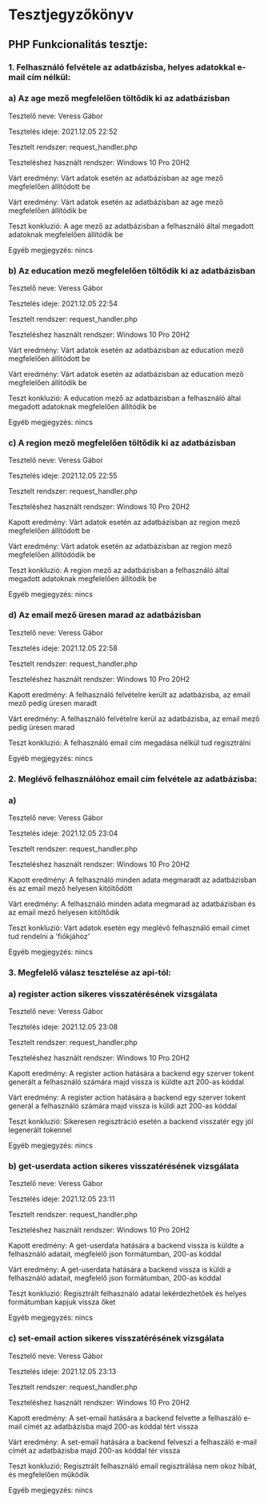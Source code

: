 # Tesztjegyzőkönyv

## PHP Funkcionalitás tesztje:

### 1. Felhasználó felvétele az adatbázisba, helyes adatokkal e-mail cím nélkül:

### a) Az age mező megfelelően töltődik ki az adatbázisban
Tesztelő neve: Veress Gábor

Tesztelés ideje: 2021.12.05 22:52

Tesztelt rendszer: request_handler.php

Teszteléshez használt rendszer: Windows 10 Pro 20H2

Várt eredmény: Várt adatok esetén az adatbázisban az age mező megfelelően állítódott be

Várt eredmény: Várt adatok esetén az adatbázisban az age mező megfelelően állítódik be

Teszt konkluzió:  A age mező az adatbázisban a felhasználó által megadott adatoknak megfelelően állítódik be

Egyéb megjegyzés: nincs

### b) Az education mező megfelelően töltődik ki az adatbázisban
Tesztelő neve: Veress Gábor

Tesztelés ideje: 2021.12.05 22:54

Tesztelt rendszer: request_handler.php

Teszteléshez használt rendszer: Windows 10 Pro 20H2

Várt eredmény: Várt adatok esetén az adatbázisban az education mező megfelelően állítódott be

Várt eredmény: Várt adatok esetén az adatbázisban az education mező megfelelően állítódik be

Teszt konkluzió:  A education mező az adatbázisban a felhasználó által megadott adatoknak megfelelően állítódik be

Egyéb megjegyzés: nincs

### c) A region mező megfelelően töltődik ki az adatbázisban
Tesztelő neve: Veress Gábor

Tesztelés ideje: 2021.12.05 22:55

Tesztelt rendszer: request_handler.php

Teszteléshez használt rendszer: Windows 10 Pro 20H2

Kapott eredmény: Várt adatok esetén az adatbázisban az region mező megfelelően állítódott be

Várt eredmény: Várt adatok esetén az adatbázisban az region mező megfelelően állítódódik be

Teszt konkluzió:  A region mező az adatbázisban a felhasználó által megadott adatoknak megfelelően állítódik be

Egyéb megjegyzés: nincs

### d) Az email mező üresen marad az adatbázisban
Tesztelő neve: Veress Gábor

Tesztelés ideje: 2021.12.05 22:58

Tesztelt rendszer: request_handler.php

Teszteléshez használt rendszer: Windows 10 Pro 20H2

Kapott eredmény: A felhasználó felvételre került az adatbázisba, az email mező pedig üresen maradt

Várt eredmény: A felhasználó felvételre kerül az adatbázisba, az email mező pedig üresen marad

Teszt konkluzió: A felhasználó email cím megadása nélkül tud regisztrálni

Egyéb megjegyzés: nincs

### 2. Meglévő felhasználóhoz email cím felvétele az adatbázisba:

### a)
Tesztelő neve: Veress Gábor

Tesztelés ideje: 2021.12.05 23:04

Tesztelt rendszer: request_handler.php

Teszteléshez használt rendszer: Windows 10 Pro 20H2

Kapott eredmény: A felhasználó minden adata megmaradt az adatbázisban és az email mező helyesen kitöltődött

Várt eredmény: A felhasználó minden adata megmarad az adatbázisban és az email mező helyesen kitöltődik

Teszt konkluzió: Várt adatok esetén egy meglévő felhasználó email címet tud rendelni a 'fiókjához'

Egyéb megjegyzés: nincs

### 3. Megfelelő válasz tesztelése az api-tól:

### a) register action sikeres visszatérésének vizsgálata
Tesztelő neve: Veress Gábor

Tesztelés ideje: 2021.12.05 23:08

Tesztelt rendszer: request_handler.php

Teszteléshez használt rendszer: Windows 10 Pro 20H2

Kapott eredmény: A register action hatására a backend egy szerver tokent generált a felhasználó számára majd vissza is küldte azt 200-as kóddal

Várt eredmény: A register action hatására a backend egy szerver tokent generál a felhasználó számára majd vissza is küldi azt 200-as kóddal

Teszt konkluzió: Sikeresen regisztráció esetén a backend visszatér egy jól legenerált tokennel

Egyéb megjegyzés: nincs

### b) get-userdata action sikeres visszatérésének vizsgálata
Tesztelő neve: Veress Gábor

Tesztelés ideje: 2021.12.05 23:11

Tesztelt rendszer: request_handler.php

Teszteléshez használt rendszer: Windows 10 Pro 20H2

Kapott eredmény: A get-userdata hatására a backend vissza is küldte a felhasználó adatait, megfelelő json formátumban, 200-as kóddal

Várt eredmény: A get-userdata hatására a backend vissza is küldi a felhasználó adatait, megfelelő json formátumban, 200-as kóddal

Teszt konkluzió: Regisztrált felhasználó adatai lekérdezhetőek és helyes formátumban kapjuk vissza őket

Egyéb megjegyzés: nincs


### c) set-email action sikeres visszatérésének vizsgálata
Tesztelő neve: Veress Gábor

Tesztelés ideje: 2021.12.05 23:13

Tesztelt rendszer: request_handler.php

Teszteléshez használt rendszer: Windows 10 Pro 20H2

Kapott eredmény: A set-email hatására a backend felvette a felhaszáló e-mail címét az adatbázisba majd 200-as kóddal tért vissza

Várt eredmény: A set-email hatására a backend felveszi a felhaszáló e-mail címét az adatbázisba majd 200-as kóddal tér vissza

Teszt konkluzió: Regisztrált felhasználó email regisztrálása nem okoz hibát, és megfelelően működik

Egyéb megjegyzés: nincs
